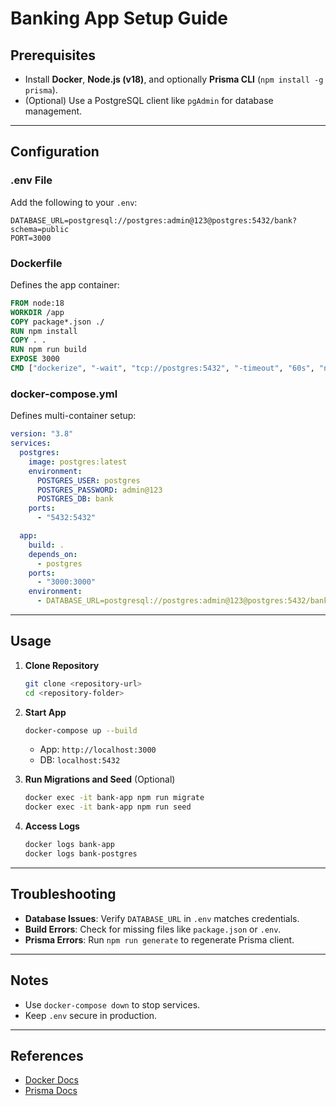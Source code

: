 # Banking App Setup Guide

## Prerequisites
- Install **Docker**, **Node.js (v18)**, and optionally **Prisma CLI** (`npm install -g prisma`).
- (Optional) Use a PostgreSQL client like `pgAdmin` for database management.

---

## Configuration

### **.env File**
Add the following to your `.env`:
```
DATABASE_URL=postgresql://postgres:admin@123@postgres:5432/bank?schema=public
PORT=3000
```

### **Dockerfile**
Defines the app container:
```dockerfile
FROM node:18
WORKDIR /app
COPY package*.json ./
RUN npm install
COPY . .
RUN npm run build
EXPOSE 3000
CMD ["dockerize", "-wait", "tcp://postgres:5432", "-timeout", "60s", "npm", "run", "migrate-and-start"]
```

### **docker-compose.yml**
Defines multi-container setup:
```yaml
version: "3.8"
services:
  postgres:
    image: postgres:latest
    environment:
      POSTGRES_USER: postgres
      POSTGRES_PASSWORD: admin@123
      POSTGRES_DB: bank
    ports:
      - "5432:5432"

  app:
    build: .
    depends_on:
      - postgres
    ports:
      - "3000:3000"
    environment:
      - DATABASE_URL=postgresql://postgres:admin@123@postgres:5432/bank?schema=public
```

---

## Usage

1. **Clone Repository**
   ```bash
   git clone <repository-url>
   cd <repository-folder>
   ```

2. **Start App**
   ```bash
   docker-compose up --build
   ```
   - App: `http://localhost:3000`
   - DB: `localhost:5432`

3. **Run Migrations and Seed** (Optional)
   ```bash
   docker exec -it bank-app npm run migrate
   docker exec -it bank-app npm run seed
   ```

4. **Access Logs**
   ```bash
   docker logs bank-app
   docker logs bank-postgres
   ```

---

## Troubleshooting

- **Database Issues**: Verify `DATABASE_URL` in `.env` matches credentials.
- **Build Errors**: Check for missing files like `package.json` or `.env`.
- **Prisma Errors**: Run `npm run generate` to regenerate Prisma client.

---

## Notes
- Use `docker-compose down` to stop services.
- Keep `.env` secure in production.

---

## References
- [Docker Docs](https://docs.docker.com/)
- [Prisma Docs](https://www.prisma.io/docs/)

